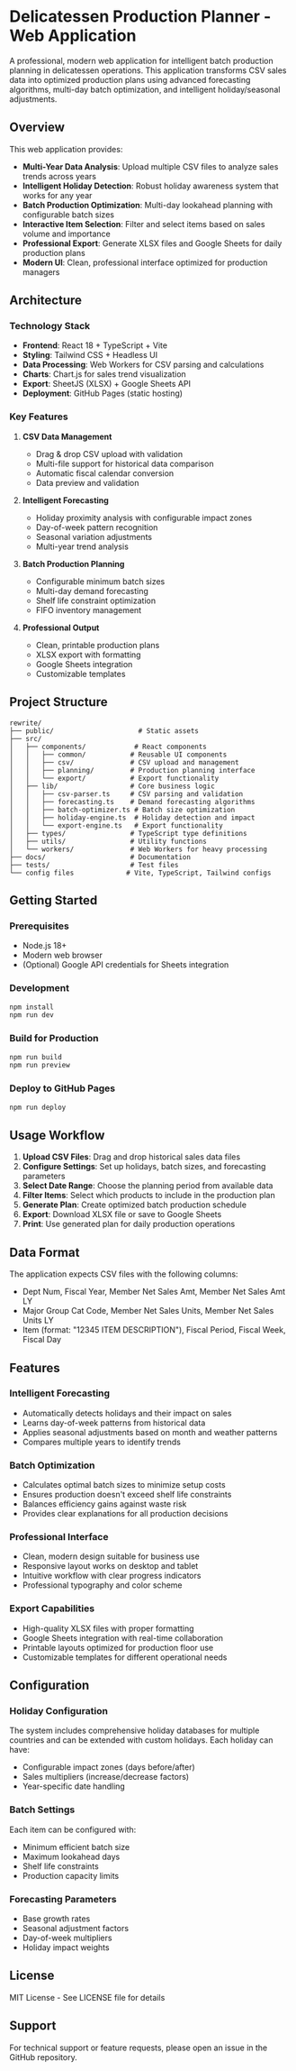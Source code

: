 # Delicatessen Production Planner - Web Application

A professional, modern web application for intelligent batch production planning in delicatessen operations. This application transforms CSV sales data into optimized production plans using advanced forecasting algorithms, multi-day batch optimization, and intelligent holiday/seasonal adjustments.

## Overview

This web application provides:
- **Multi-Year Data Analysis**: Upload multiple CSV files to analyze sales trends across years
- **Intelligent Holiday Detection**: Robust holiday awareness system that works for any year
- **Batch Production Optimization**: Multi-day lookahead planning with configurable batch sizes
- **Interactive Item Selection**: Filter and select items based on sales volume and importance
- **Professional Export**: Generate XLSX files and Google Sheets for daily production plans
- **Modern UI**: Clean, professional interface optimized for production managers

## Architecture

### Technology Stack
- **Frontend**: React 18 + TypeScript + Vite
- **Styling**: Tailwind CSS + Headless UI
- **Data Processing**: Web Workers for CSV parsing and calculations
- **Charts**: Chart.js for sales trend visualization
- **Export**: SheetJS (XLSX) + Google Sheets API
- **Deployment**: GitHub Pages (static hosting)

### Key Features
1. **CSV Data Management**
   - Drag & drop CSV upload with validation
   - Multi-file support for historical data comparison
   - Automatic fiscal calendar conversion
   - Data preview and validation

2. **Intelligent Forecasting**
   - Holiday proximity analysis with configurable impact zones
   - Day-of-week pattern recognition
   - Seasonal variation adjustments
   - Multi-year trend analysis

3. **Batch Production Planning**
   - Configurable minimum batch sizes
   - Multi-day demand forecasting
   - Shelf life constraint optimization
   - FIFO inventory management

4. **Professional Output**
   - Clean, printable production plans
   - XLSX export with formatting
   - Google Sheets integration
   - Customizable templates

## Project Structure

```
rewrite/
├── public/                     # Static assets
├── src/
│   ├── components/            # React components
│   │   ├── common/           # Reusable UI components
│   │   ├── csv/              # CSV upload and management
│   │   ├── planning/         # Production planning interface
│   │   └── export/           # Export functionality
│   ├── lib/                  # Core business logic
│   │   ├── csv-parser.ts     # CSV parsing and validation
│   │   ├── forecasting.ts    # Demand forecasting algorithms
│   │   ├── batch-optimizer.ts # Batch size optimization
│   │   ├── holiday-engine.ts  # Holiday detection and impact
│   │   └── export-engine.ts   # Export functionality
│   ├── types/                # TypeScript type definitions
│   ├── utils/                # Utility functions
│   └── workers/              # Web Workers for heavy processing
├── docs/                     # Documentation
├── tests/                    # Test files
└── config files             # Vite, TypeScript, Tailwind configs
```

## Getting Started

### Prerequisites
- Node.js 18+
- Modern web browser
- (Optional) Google API credentials for Sheets integration

### Development
```bash
npm install
npm run dev
```

### Build for Production
```bash
npm run build
npm run preview
```

### Deploy to GitHub Pages
```bash
npm run deploy
```

## Usage Workflow

1. **Upload CSV Files**: Drag and drop historical sales data files
2. **Configure Settings**: Set up holidays, batch sizes, and forecasting parameters
3. **Select Date Range**: Choose the planning period from available data
4. **Filter Items**: Select which products to include in the production plan
5. **Generate Plan**: Create optimized batch production schedule
6. **Export**: Download XLSX file or save to Google Sheets
7. **Print**: Use generated plan for daily production operations

## Data Format

The application expects CSV files with the following columns:
- Dept Num, Fiscal Year, Member Net Sales Amt, Member Net Sales Amt LY
- Major Group Cat Code, Member Net Sales Units, Member Net Sales Units LY
- Item (format: "12345 ITEM DESCRIPTION"), Fiscal Period, Fiscal Week, Fiscal Day

## Features

### Intelligent Forecasting
- Automatically detects holidays and their impact on sales
- Learns day-of-week patterns from historical data
- Applies seasonal adjustments based on month and weather patterns
- Compares multiple years to identify trends

### Batch Optimization
- Calculates optimal batch sizes to minimize setup costs
- Ensures production doesn't exceed shelf life constraints
- Balances efficiency gains against waste risk
- Provides clear explanations for all production decisions

### Professional Interface
- Clean, modern design suitable for business use
- Responsive layout works on desktop and tablet
- Intuitive workflow with clear progress indicators
- Professional typography and color scheme

### Export Capabilities
- High-quality XLSX files with proper formatting
- Google Sheets integration with real-time collaboration
- Printable layouts optimized for production floor use
- Customizable templates for different operational needs

## Configuration

### Holiday Configuration
The system includes comprehensive holiday databases for multiple countries and can be extended with custom holidays. Each holiday can have:
- Configurable impact zones (days before/after)
- Sales multipliers (increase/decrease factors)
- Year-specific date handling

### Batch Settings
Each item can be configured with:
- Minimum efficient batch size
- Maximum lookahead days
- Shelf life constraints
- Production capacity limits

### Forecasting Parameters
- Base growth rates
- Seasonal adjustment factors
- Day-of-week multipliers
- Holiday impact weights

## License

MIT License - See LICENSE file for details

## Support

For technical support or feature requests, please open an issue in the GitHub repository.
